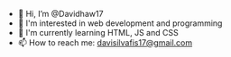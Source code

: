 - 👋 Hi, I’m @Davidhaw17
- 👀 I'm interested in web development and programming
- 🌱 I'm currently learning HTML, JS and CSS
- 📫 How to reach me: davisilvafis17@gmail.com

<!---
Davidhaw17/Davidhaw17 is a ✨ special ✨ repository because its `README.md` (this file) appears on your GitHub profile.
You can click the Preview link to take a look at your changes.
--->

